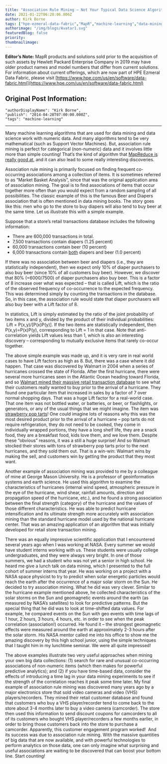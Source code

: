 ```yaml
---
title: "Association Rule Mining – Not Your Typical Data Science Algorithm"
date: 2021-01-22T06:28:06.806Z
author: Kirk Borne 
tags: ["hpe-ezmeral-data-fabric","MapR","machine-learning","data-mining"]
authorimage: "/img/blogs/Avatar1.svg"
featuredBlog: false
priority:
thumbnailimage:
---
```

**Editor’s Note:** MapR products and solutions sold prior to the acquisition of such assets by Hewlett Packard Enterprise Company in 2019 may have older product names and model numbers that differ from current solutions. For information about current offerings, which are now part of HPE Ezmeral Data Fabric, please visit [https://www.hpe.com/us/en/software/data-fabric.html](https://www.hpe.com/us/en/software/data-fabric.html)

## Original Post Information:

```
"authorDisplayName": "Kirk Borne",
"publish": "2014-04-28T07:00:00.000Z",
"tags": "machine-learning"
```

---

Many machine learning algorithms that are used for data mining and data science work with numeric data. And many algorithms tend to be very mathematical (such as Support Vector Machines). But, association rule mining is perfect for categorical (non-numeric) data and it involves little more than simple counting! That’s the kind of algorithm that [MapReduce is really good at](http://codecapsule.com/2010/04/15/efficient-counting-mapreduce/), and it can also lead to some really interesting discoveries.

Association rule mining is primarily focused on finding frequent co-occurring associations among a collection of items. It is sometimes referred to as “Market Basket Analysis”, since that was the original application area of association mining. The goal is to find associations of items that occur together more often than you would expect from a random sampling of all possibilities. The classic example of this is the famous Beer and Diapers association that is often mentioned in data mining books. The story goes like this: men who go to the store to buy diapers will also tend to buy beer at the same time. Let us illustrate this with a simple example.   

Suppose that a store’s retail transactions database includes the following information:

*   There are 600,000 transactions in total.
*   7,500 transactions contain diapers (1.25 percent)
*   60,000 transactions contain beer (10 percent)
*   6,000 transactions contain <u>both</u> diapers and beer (1.0 percent)

If there was no association between beer and diapers (i.e., they are statistically independent), then we expect only 10% of diaper purchasers to also buy beer (since 10% of all customers buy beer). However, we discover that 80% (=6000/7500) of diaper purchasers also buy beer. This is a factor of 8 increase over what was expected – that is called Lift, which is the ratio of the observed frequency of co-occurrence to the expected frequency. This was determined simply by counting the transactions in the database. So, in this case, the association rule would state that diaper purchasers will also buy beer with a Lift factor of 8\.   

In statistics, Lift is simply estimated by the ratio of the joint probability of two items x and y, divided by the product of their individual probabilities:  Lift = P(x,y)/\[P(x)P(y)\]. If the two items are statistically independent, then P(x,y)=P(x)P(y), corresponding to Lift = 1 in that case. Note that anti-correlation yields Lift values less than 1, which is also an interesting discovery – corresponding to mutually exclusive items that rarely co-occur together.

The above simple example was made up, and it is very rare in real world cases to have Lift factors as high as 8\. But, there was a case where it did happen. That case was discovered by Walmart in 2004 when a series of hurricanes crossed the state of Florida. After the first hurricane, there were several more hurricanes seen in the Atlantic Ocean heading toward Florida, and so [Walmart mined their massive retail transaction database](http://www.nytimes.com/2004/11/14/business/yourmoney/14wal.html) to see what their customers really wanted to buy prior to the arrival of a hurricane. They found one particular item that increased in sales by a factor of 7 over normal shopping days. That was a huge Lift factor for a real-world case. That one item was not bottled water, or batteries, or beer, or flashlights, or generators, or any of the usual things that we might imagine. The item was [strawberry pop tarts](http://www.hurricaneville.com/pop_tarts.html)! One could imagine lots of reasons why this was the most desired product prior to the arrival of a hurricane – pop tarts do not require refrigeration, they do not need to be cooked, they come in individually wrapped portions, they have a long shelf life, they are a snack food, they are a breakfast food, kids love them, and we love them. Despite these “obvious” reasons, it was a still a huge surprise! And so Walmart stocked their stores with tons of strawberry pop tarts prior to the next hurricanes, and they sold them out. That is a win-win: Walmart wins by making the sell, and customers win by getting the product that they most want.

Another example of association mining was provided to me by a colleague of mine at George Mason University. He is a professor of geoinformation systems and earth science. He used this algorithm to examine the characteristics of hurricanes (internal wind speed, atmospheric pressure in the eye of the hurricane, wind shear, rainfall amounts, direction and propagation speed of the hurricane, etc.​), and he found a strong association between the final strength (category) of the hurricane and the values of those different characteristics. He was able to predict hurricane intensification and its ultimate strength more accurately with association mining than the standard hurricane model used by the national hurricane center. That was an amazing application of an algorithm that was initially developed for retail store transaction mining.

There was an equally impressive scientific application that I encountered several years ago when I was working at NASA. Every summer we would have student interns working with us. These students were usually college undergraduates, and they were always very bright. In one of those summers, we had a student who was not yet a senior in high school. He heard me give a lunch talk on data mining, which I presented to the full cohort of summer interns that year. He was working on a project with a NASA space physicist to try to predict when solar energetic particles would reach the earth after the occurrence of a major solar storm on the Sun. He decided to try association mining. What he did was very clever. Similar to the hurricane example mentioned above, he collected characteristics of the solar storms on the Sun and geomagnetic events around the earth (as measured by NASA’s satellites) to look for predictive patterns. But the special thing that he did was to look at time-shifted data values. For example, he compared events on the Sun with geo events with time lags of 1 hour, 2 hours, 3 hours, 4 hours, etc. in order to see when the peak correlation (association!) occurred. He found it – the strongest geomagnetic effects were measured around the earth at approximately 2-3 hours after the solar storm. His NASA mentor called me into his office to show me the amazing discovery by this high school junior, using the simple techniques that I taught him in my lunchtime seminar. We were all quite impressed!

The above examples illustrate two very useful approaches when mining your own big data collections: (1) search for rare and unusual co-occurring associations of non-numeric items (which then makes for powerful predictive analytics); and (2) if you have time-based data, consider the effects of introducing a time lag in your data mining experiments to see if the strength of the correlation reaches it peak some time later​. My final example of association rule mining was discovered many years ago by a major electronics store that sold video cameras and video (VHS) players/recorders. They mined their retail customer database and found that customers who buy a VHS player/recorder tend to come back to the store about 3-4 months later to buy a video camera (camcorder). The store then used this information to send discount coupons for camcorders to all of its customers who bought VHS player/recorders a few months earlier, in order to bring those customers back into the store to purchase a camcorder. Apparently, this customer engagement program worked!  And its success was due to association rule mining. With the massive quantities of big data that are now available, and with powerful technologies to perform analytics on those data, one can only imagine what surprising and useful associations are waiting to be discovered that can boost your bottom line. Start counting!

